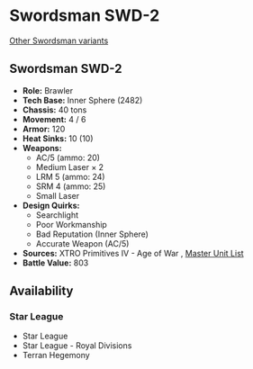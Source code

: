 # Swordsman SWD-2 

[Other Swordsman variants](../swordsman.md) 

## Swordsman SWD-2 

- **Role:** Brawler 
- **Tech Base:** Inner Sphere (2482) 
- **Chassis:** 40 tons 
- **Movement:** 4 / 6 
- **Armor:** 120 
- **Heat Sinks:** 10 (10) 
- **Weapons:** 
  - AC/5 (ammo: 20) 
  - Medium Laser × 2 
  - LRM 5 (ammo: 24) 
  - SRM 4 (ammo: 25) 
  - Small Laser 
- **Design Quirks:** 
  - Searchlight 
  - Poor Workmanship 
  - Bad Reputation (Inner Sphere) 
  - Accurate Weapon (AC/5) 
- **Sources:** XTRO Primitives IV - Age of War , [Master Unit List](http://masterunitlist.info/Unit/Details/7182) 
- **Battle Value:** 803 

## Availability 

### Star League 

- Star League 
- Star League - Royal Divisions 
- Terran Hegemony 

